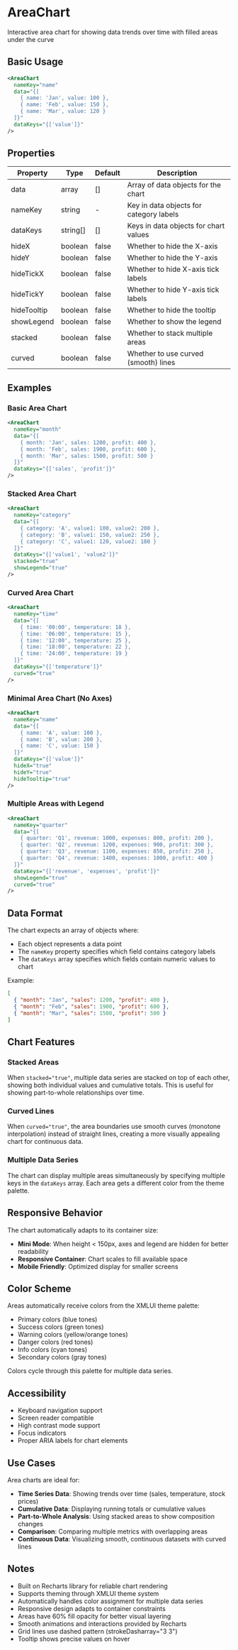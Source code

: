 # AreaChart

Interactive area chart for showing data trends over time with filled areas under the curve

## Basic Usage

```xml
<AreaChart 
  nameKey="name"
  data="{[
    { name: 'Jan', value: 100 },
    { name: 'Feb', value: 150 },
    { name: 'Mar', value: 120 }
  ]}"
  dataKeys="{['value']}"
/>
```

## Properties

| Property | Type | Default | Description |
|----------|------|---------|-------------|
| data | array | [] | Array of data objects for the chart |
| nameKey | string | - | Key in data objects for category labels |
| dataKeys | string[] | [] | Keys in data objects for chart values |
| hideX | boolean | false | Whether to hide the X-axis |
| hideY | boolean | false | Whether to hide the Y-axis |
| hideTickX | boolean | false | Whether to hide X-axis tick labels |
| hideTickY | boolean | false | Whether to hide Y-axis tick labels |
| hideTooltip | boolean | false | Whether to hide the tooltip |
| showLegend | boolean | false | Whether to show the legend |
| stacked | boolean | false | Whether to stack multiple areas |
| curved | boolean | false | Whether to use curved (smooth) lines |

## Examples

### Basic Area Chart
```xml
<AreaChart 
  nameKey="month"
  data="{[
    { month: 'Jan', sales: 1200, profit: 400 },
    { month: 'Feb', sales: 1900, profit: 600 },
    { month: 'Mar', sales: 1500, profit: 500 }
  ]}"
  dataKeys="{['sales', 'profit']}"
/>
```

### Stacked Area Chart
```xml
<AreaChart 
  nameKey="category"
  data="{[
    { category: 'A', value1: 100, value2: 200 },
    { category: 'B', value1: 150, value2: 250 },
    { category: 'C', value1: 120, value2: 180 }
  ]}"
  dataKeys="{['value1', 'value2']}"
  stacked="true"
  showLegend="true"
/>
```

### Curved Area Chart
```xml
<AreaChart 
  nameKey="time"
  data="{[
    { time: '00:00', temperature: 18 },
    { time: '06:00', temperature: 15 },
    { time: '12:00', temperature: 25 },
    { time: '18:00', temperature: 22 },
    { time: '24:00', temperature: 19 }
  ]}"
  dataKeys="{['temperature']}"
  curved="true"
/>
```

### Minimal Area Chart (No Axes)
```xml
<AreaChart 
  nameKey="name"
  data="{[
    { name: 'A', value: 100 },
    { name: 'B', value: 200 },
    { name: 'C', value: 150 }
  ]}"
  dataKeys="{['value']}"
  hideX="true"
  hideY="true"
  hideTooltip="true"
/>
```

### Multiple Areas with Legend
```xml
<AreaChart 
  nameKey="quarter"
  data="{[
    { quarter: 'Q1', revenue: 1000, expenses: 800, profit: 200 },
    { quarter: 'Q2', revenue: 1200, expenses: 900, profit: 300 },
    { quarter: 'Q3', revenue: 1100, expenses: 850, profit: 250 },
    { quarter: 'Q4', revenue: 1400, expenses: 1000, profit: 400 }
  ]}"
  dataKeys="{['revenue', 'expenses', 'profit']}"
  showLegend="true"
  curved="true"
/>
```

## Data Format

The chart expects an array of objects where:
- Each object represents a data point
- The `nameKey` property specifies which field contains category labels
- The `dataKeys` array specifies which fields contain numeric values to chart

Example:
```json
[
  { "month": "Jan", "sales": 1200, "profit": 400 },
  { "month": "Feb", "sales": 1900, "profit": 600 },
  { "month": "Mar", "sales": 1500, "profit": 500 }
]
```

## Chart Features

### Stacked Areas
When `stacked="true"`, multiple data series are stacked on top of each other, showing both individual values and cumulative totals. This is useful for showing part-to-whole relationships over time.

### Curved Lines
When `curved="true"`, the area boundaries use smooth curves (monotone interpolation) instead of straight lines, creating a more visually appealing chart for continuous data.

### Multiple Data Series
The chart can display multiple areas simultaneously by specifying multiple keys in the `dataKeys` array. Each area gets a different color from the theme palette.

## Responsive Behavior

The chart automatically adapts to its container size:
- **Mini Mode**: When height < 150px, axes and legend are hidden for better readability
- **Responsive Container**: Chart scales to fill available space
- **Mobile Friendly**: Optimized display for smaller screens

## Color Scheme

Areas automatically receive colors from the XMLUI theme palette:
- Primary colors (blue tones)
- Success colors (green tones)  
- Warning colors (yellow/orange tones)
- Danger colors (red tones)
- Info colors (cyan tones)
- Secondary colors (gray tones)

Colors cycle through this palette for multiple data series.

## Accessibility

- Keyboard navigation support
- Screen reader compatible
- High contrast mode support
- Focus indicators
- Proper ARIA labels for chart elements

## Use Cases

Area charts are ideal for:
- **Time Series Data**: Showing trends over time (sales, temperature, stock prices)
- **Cumulative Data**: Displaying running totals or cumulative values
- **Part-to-Whole Analysis**: Using stacked areas to show composition changes
- **Comparison**: Comparing multiple metrics with overlapping areas
- **Continuous Data**: Visualizing smooth, continuous datasets with curved lines

## Notes

- Built on Recharts library for reliable chart rendering
- Supports theming through XMLUI theme system
- Automatically handles color assignment for multiple data series
- Responsive design adapts to container constraints
- Areas have 60% fill opacity for better visual layering
- Smooth animations and interactions provided by Recharts
- Grid lines use dashed pattern (strokeDasharray="3 3")
- Tooltip shows precise values on hover

